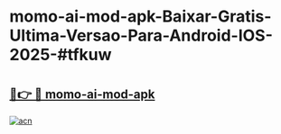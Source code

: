 # momo-ai-mod-apk-Baixar-Gratis-Ultima-Versao-Para-Android-IOS-2025-#tfkuw

# <h2><a href="https://ainizakaria.my?title=momo-ai-mod-apk&ref=24M">🔗👉 🔴 momo-ai-mod-apk</a></h2>

[![acn](https://github.com/user-attachments/assets/0f9c940e-d8b0-45ae-aac7-cd30a18b3e1c)](https://ainizakaria.my?title=momo-ai-mod-apk&ref=24M)

